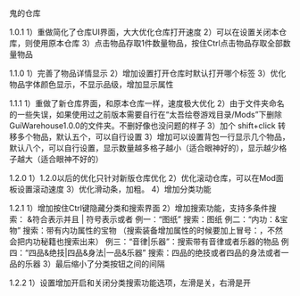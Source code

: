 鬼的仓库

1.0.1
1）重做简化了仓库UI界面，大大优化仓库打开速度
2）可以在设置关闭本仓库，则使用原本仓库
3）点击物品存取1件数量物品，按住Ctrl点击物品存取全部数量物品

1.1.0
1）完善了物品详情显示
2）增加设置打开仓库时默认打开哪个标签
3）优化物品字体颜色显示，不显示品级，增加显示属性

1.1.1
1）重做了新仓库界面，和原本仓库一样，速度极大优化
2）由于文件夹命名的一些失误，如果使用过之前版本需要自行在“太吾绘卷游戏目录/Mods”下删除GuiWarehouse1.0.0的文件夹。不删好像也没问题的样子
3）加个 shift+click 转移多个物品，默认五个，可以自行设置
3）增加可以设置背包一行显示几个物品，默认八个，可以自行设置，显示数量越多格子越小（适合眼神好的），显示越少格子越大（适合眼神不好的）

1.2.0
1）1.2.0以后的优化只针对新版仓库优化
2）优化滚动仓库，可以在Mod面板设置滚动速度
3）优化滑动条，加粗。
4）增加分类功能

1.2.1
1）增加按住Ctrl键隐藏分类和搜索界面
2）增加搜索功能，支持多条件搜索：      &符合表示并且      | 符号表示或者
	例一：“图纸” 搜索：图纸
	例二：“内功：&宝物” 搜索：带有内功属性的宝物  （搜索装备增加属性的时候要加上冒号：，不然会把内功秘籍也搜索出来）
	例三：“音律|乐器”：搜索带有音律或者乐器的物品
	例四：“四品&绝技|四品&身法|一品&乐器” 搜索：四品的绝技或者四品的身法或者一品的乐器
3）最后缩小了分类按钮之间的间隔

1.2.2
1）设置增加开启和关闭分类搜索功能选项，左滑是关，右滑是开
